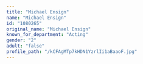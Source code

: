 ```yaml
---
title: "Michael Ensign"
name: "Michael Ensign"
id: "1080265"
original_name: "Michael Ensign"
known_for_department: "Acting"
gender: "2"
adult: "false"
profile_path: "/kCFAgMTp7kHDN1YzrlIi1aBaaoF.jpg"
---
```

